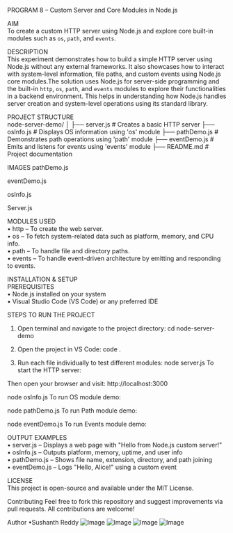 PROGRAM 8 – Custom Server and Core Modules in Node.js

AIM  
To create a custom HTTP server using Node.js and explore core built-in modules such as `os`, `path`, and `events`.

DESCRIPTION  
This experiment demonstrates how to build a simple HTTP server using Node.js without any external frameworks. It also showcases how to interact with system-level information, file paths, and custom events using Node.js core modules.The solution uses Node.js for server-side programming and the built-in `http`, `os`, `path`, and `events` modules to explore their functionalities in a backend environment. This helps in understanding how Node.js handles server creation and system-level operations using its standard library.

PROJECT STRUCTURE  
node-server-demo/
│
├── server.js # Creates a basic HTTP server
├── osInfo.js # Displays OS information using 'os' module
├── pathDemo.js # Demonstrates path operations using 'path' module
├── eventDemo.js # Emits and listens for events using 'events' module
├── README.md # Project documentation

IMAGES
pathDemo.js
 
eventDemo.js
 
osInfo.js 

Server.js
 
MODULES USED  
•	http – To create the web server.  
•	os – To fetch system-related data such as platform, memory, and CPU info.  
•	path – To handle file and directory paths.  
•	events – To handle event-driven architecture by emitting and responding to events.

INSTALLATION & SETUP  
PREREQUISITES  
•	Node.js installed on your system  
•	Visual Studio Code (VS Code) or any preferred IDE  

STEPS TO RUN THE PROJECT  
1. Open terminal and navigate to the project directory:
cd node-server-demo


2. Open the project in VS Code:
code .


3. Run each file individually to test different modules:
node server.js
To start the HTTP server:

Then open your browser and visit:
http://localhost:3000

node osInfo.js
To run OS module demo:

node pathDemo.js
To run Path module demo:

node eventDemo.js
To run Events module demo:


OUTPUT EXAMPLES  
•	server.js – Displays a web page with "Hello from Node.js custom server!"  
•	osInfo.js – Outputs platform, memory, uptime, and user info  
•	pathDemo.js – Shows file name, extension, directory, and path joining  
•	eventDemo.js – Logs "Hello, Alice!" using a custom event

LICENSE  
This project is open-source and available under the MIT License.

Contributing
Feel free to fork this repository and suggest improvements via pull requests. All contributions are welcome!

Author
•Sushanth Reddy
![Image](https://github.com/user-attachments/assets/81eecd60-33ee-422f-b07c-2b1dbf380a9d)
![Image](https://github.com/user-attachments/assets/adb3071a-d00a-4c42-be7d-120941e8b3f8)
![Image](https://github.com/user-attachments/assets/74a4519e-c9e0-4659-9c09-6949b7f83261)
![Image](https://github.com/user-attachments/assets/57659063-c590-49b7-aaeb-e47222cafdc8)
